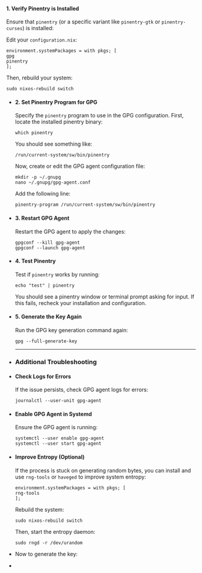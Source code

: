 #### 1.  **Verify Pinentry is Installed**

Ensure that `pinentry` (or a specific variant like `pinentry-gtk` or `pinentry-curses`) is installed:

Edit your `configuration.nix`:

```
environment.systemPackages = with pkgs; [
gpg
pinentry
];
```

Then, rebuild your system:

```
sudo nixos-rebuild switch
```
- #### 2.  **Set Pinentry Program for GPG**
  
  Specify the `pinentry` program to use in the GPG configuration. First, locate the installed pinentry binary:
  
  ```
  which pinentry
  ```
  
  You should see something like:
  
  ```
  /run/current-system/sw/bin/pinentry
  ```
  
  Now, create or edit the GPG agent configuration file:
  
  ```
  mkdir -p ~/.gnupg
  nano ~/.gnupg/gpg-agent.conf
  ```
  
  Add the following line:
  
  ```
  pinentry-program /run/current-system/sw/bin/pinentry
  ```
- #### 3.  **Restart GPG Agent**
  
  Restart the GPG agent to apply the changes:
  
  ```
  gpgconf --kill gpg-agent
  gpgconf --launch gpg-agent
  ```
- #### 4.  **Test Pinentry**
  
  Test if `pinentry` works by running:
  
  ```
  echo "test" | pinentry
  ```
  
  You should see a pinentry window or terminal prompt asking for input. If this fails, recheck your installation and configuration.
- #### 5.  **Generate the Key Again**
  
  Run the GPG key generation command again:
  
  ```
  gpg --full-generate-key
  ```
  
  ---
- ### Additional Troubleshooting
- #### Check Logs for Errors
  
  If the issue persists, check GPG agent logs for errors:
  
  ```
  journalctl --user-unit gpg-agent
  ```
- #### Enable GPG Agent in Systemd
  
  Ensure the GPG agent is running:
  
  ```
  systemctl --user enable gpg-agent
  systemctl --user start gpg-agent
  ```
- #### Improve Entropy (Optional)
  
  If the process is stuck on generating random bytes, you can install and use `rng-tools` or `haveged` to improve system entropy:
  
  ```
  environment.systemPackages = with pkgs; [
  rng-tools
  ];
  ```
  
  Rebuild the system:
  
  ```
  sudo nixos-rebuild switch
  ```
  
  Then, start the entropy daemon:
  
  ```
  sudo rngd -r /dev/urandom
  ```
- Now to generate the key:
- ```bash 
  ```